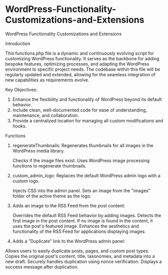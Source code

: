 # WordPress-Functionality-Customizations-and-Extensions
WordPress Functionality Customizations and Extensions
 
 Introduction
   
   This functions.php file is a dynamic and continuously evolving script for customizing WordPress functionality.
   It serves as the backbone for adding bespoke features, optimizing processes, and adapting the WordPress environment
   to specific project needs. The codebase within this file will be regularly updated and extended, allowing for the
   seamless integration of new capabilities as requirements evolve.
  
   Key Objectives:
  1. Enhance the flexibility and functionality of WordPress beyond its default behavior.
  2. Include clean, well-documented code for ease of understanding, maintenance, and collaboration.
  3. Provide a centralized location for managing all custom modifications and hooks.
 
Functions

1) regenerateThumbnails: Regenerates thumbnails for all images in the WordPress media library.

    Checks if the image files exist.
    Uses WordPress image processing functions to regenerate thumbnails.

2) custom_admin_logo: Replaces the default WordPress admin logo with a custom logo.

    Injects CSS into the admin panel.
    Sets an image from the "images" folder of the active theme as the logo.

3) Adds an image to the RSS Feed from the post content:

    Overrides the default RSS Feed behavior by adding images.
    Detects the first image in the post content.
    If no image is found in the content, it uses the post's featured image.
    Enhances the aesthetics and functionality of the RSS Feed for applications displaying images.

4) Adds a "Duplicate" link to the WordPress admin panel:

Allows users to easily duplicate posts, pages, and custom post types. Copies the original post's content, title, taxonomies, and metadata into a new draft. Securely handles duplication using nonce verification. Displays a success message after duplication.
